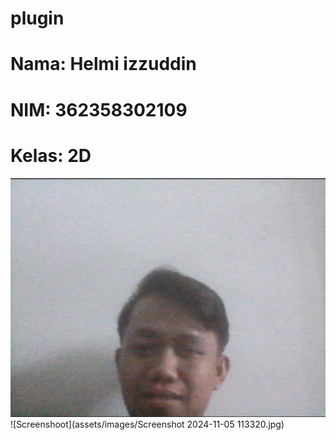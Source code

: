 # plugin

# Nama: Helmi izzuddin
# NIM: 362358302109
# Kelas: 2D

![Screenshoot](assets/images/foto.jpg)
![Screenshoot](assets/images/Screenshot 2024-11-05 113320.jpg)